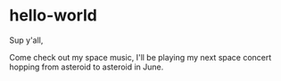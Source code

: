 # hello-world


Sup y'all,

Come check out my space music, I'll be playing my next space concert hopping from asteroid to asteroid in June. 
